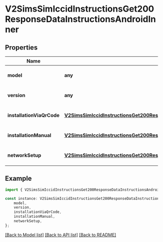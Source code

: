 # V2SimsSimIccidInstructionsGet200ResponseDataInstructionsAndroidInner


## Properties

Name | Type | Description | Notes
------------ | ------------- | ------------- | -------------
**model** | **any** |  | [optional] [default to undefined]
**version** | **any** |  | [optional] [default to undefined]
**installationViaQrCode** | [**V2SimsSimIccidInstructionsGet200ResponseDataInstructionsAndroidInnerInstallationViaQrCode**](V2SimsSimIccidInstructionsGet200ResponseDataInstructionsAndroidInnerInstallationViaQrCode.md) |  | [optional] [default to undefined]
**installationManual** | [**V2SimsSimIccidInstructionsGet200ResponseDataInstructionsAndroidInnerInstallationManual**](V2SimsSimIccidInstructionsGet200ResponseDataInstructionsAndroidInnerInstallationManual.md) |  | [optional] [default to undefined]
**networkSetup** | [**V2SimsSimIccidInstructionsGet200ResponseDataInstructionsAndroidInnerNetworkSetup**](V2SimsSimIccidInstructionsGet200ResponseDataInstructionsAndroidInnerNetworkSetup.md) |  | [optional] [default to undefined]

## Example

```typescript
import { V2SimsSimIccidInstructionsGet200ResponseDataInstructionsAndroidInner } from '@airhalo/client';

const instance: V2SimsSimIccidInstructionsGet200ResponseDataInstructionsAndroidInner = {
    model,
    version,
    installationViaQrCode,
    installationManual,
    networkSetup,
};
```

[[Back to Model list]](../README.md#documentation-for-models) [[Back to API list]](../README.md#documentation-for-api-endpoints) [[Back to README]](../README.md)
